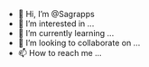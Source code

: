- 👋 Hi, I’m @Sagrapps
- 👀 I’m interested in ...
- 🌱 I’m currently learning ...
- 💞️ I’m looking to collaborate on ...
- 📫 How to reach me ...

<!---
Sagrapps/Sagrapps is a ✨ special ✨ repository because its `README.md` (this file) appears on your GitHub profile.
You can click the Preview link to take a look at your changes.
--->
